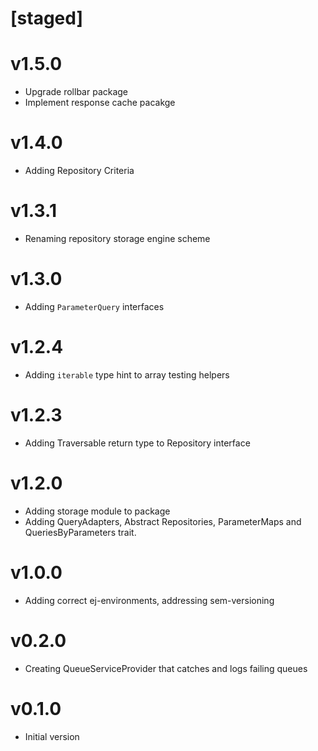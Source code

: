# [staged]

# v1.5.0

- Upgrade rollbar package
- Implement response cache pacakge

# v1.4.0

- Adding Repository Criteria

# v1.3.1

- Renaming repository storage engine scheme

# v1.3.0

- Adding `ParameterQuery` interfaces

# v1.2.4

- Adding `iterable` type hint to array testing helpers

# v1.2.3

- Adding Traversable return type to Repository interface

# v1.2.0

- Adding storage module to package
- Adding QueryAdapters, Abstract Repositories, ParameterMaps and QueriesByParameters trait.

# v1.0.0

- Adding correct ej-environments, addressing sem-versioning

# v0.2.0

- Creating QueueServiceProvider that catches and logs failing queues

# v0.1.0

- Initial version
